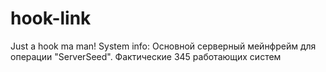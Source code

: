 # hook-link
Just a hook ma man! System info: Основной серверный мейнфрейм для операции "ServerSeed". Фактические 345 работающих систем
